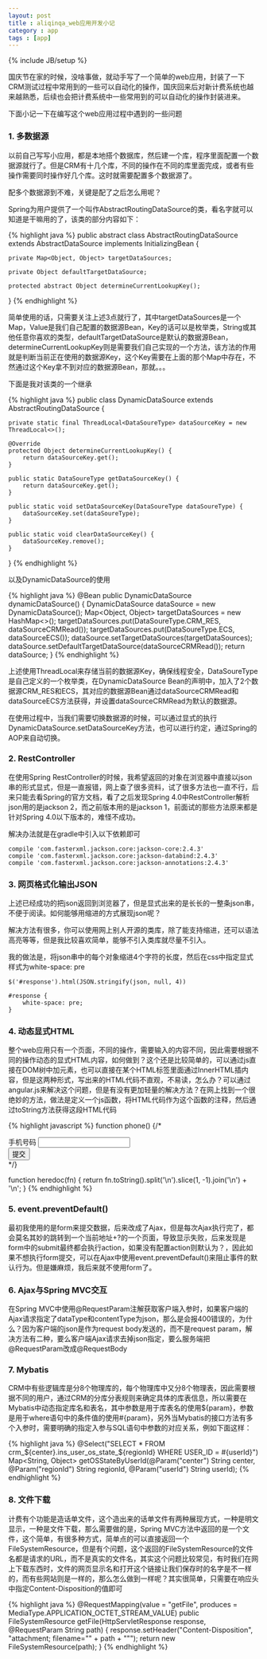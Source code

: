 ```yaml
---
layout: post
title : aliqinqa_web应用开发小记
category : app
tags : [app]
---
```

{% include JB/setup %}

国庆节在家的时候，没啥事做，就动手写了一个简单的web应用，封装了一下CRM测试过程中常用到的一些可以自动化的操作，国庆回来后对新计费系统也越来越熟悉，后续也会把计费系统中一些常用到的可以自动化的操作封装进来。

下面小记一下在编写这个web应用过程中遇到的一些问题


### 1. 多数据源

以前自己写写小应用，都是本地搭个数据库，然后建一个库，程序里面配置一个数据源就行了。但是CRM有十几个库，不同的操作在不同的库里面完成，或者有些操作需要同时操作好几个库。这时就需要配置多个数据源了。

配多个数据源到不难，关键是配了之后怎么用呢？

Spring为用户提供了一个叫作AbstractRoutingDataSource的类，看名字就可以知道是干嘛用的了，该类的部分内容如下：

{% highlight java %}
public abstract class AbstractRoutingDataSource extends AbstractDataSource implements InitializingBean {

    private Map<Object, Object> targetDataSources;

	private Object defaultTargetDataSource;
	
	protected abstract Object determineCurrentLookupKey();
}
{% endhighlight %}

简单使用的话，只需要关注上述3点就行了，其中targetDataSources是一个Map，Value是我们自己配置的数据源Bean，Key的话可以是枚举类，String或其他任意你喜欢的类型，defaultTargetDataSource是默认的数据源Bean，determineCurrentLookupKey则是需要我们自己实现的一个方法，该方法的作用就是判断当前正在使用的数据源Key，这个Key需要在上面的那个Map中存在，不然通过这个Key拿不到对应的数据源Bean，那就。。。

下面是我对该类的一个继承

{% highlight java %}
public class DynamicDataSource extends AbstractRoutingDataSource {

    private static final ThreadLocal<DataSoureType> dataSourceKey = new ThreadLocal<>();

    @Override
    protected Object determineCurrentLookupKey() {
        return dataSourceKey.get();
    }

    public static DataSoureType getDataSourceKey() {
        return dataSourceKey.get();
    }

    public static void setDataSourceKey(DataSoureType dataSoureType) {
        dataSourceKey.set(dataSoureType);
    }

    public static void clearDataSourceKey() {
        dataSourceKey.remove();
    }

}
{% endhighlight %}

以及DynamicDataSource的使用

{% highlight java %}
    @Bean
    public DynamicDataSource dynamicDataSource() {
        DynamicDataSource dataSource = new DynamicDataSource();
        Map<Object, Object> targetDataSources = new HashMap<>();
        targetDataSources.put(DataSoureType.CRM_RES, dataSourceCRMRead());
        targetDataSources.put(DataSoureType.ECS, dataSourceECS());
        dataSource.setTargetDataSources(targetDataSources);
        dataSource.setDefaultTargetDataSource(dataSourceCRMRead());
        return dataSource;
    }
{% endhighlight %}

上述使用ThreadLocal来存储当前的数据源Key，确保线程安全，DataSoureType是自己定义的一个枚举类，在DynamicDataSource Bean的声明中，加入了2个数据源CRM_RES和ECS，其对应的数据源Bean通过dataSourceCRMRead和dataSourceECS方法获得，并设置dataSourceCRMRead为默认的数据源。

在使用过程中，当我们需要切换数据源的时候，可以通过显式的执行DynamicDataSource.setDataSourceKey方法，也可以进行约定，通过Spring的AOP来自动切换。

### 2. RestController

在使用Spring RestController的时候，我希望返回的对象在浏览器中直接以json串的形式显式，但是一直报错，网上查了很多资料，试了很多方法也一直不行，后来只能去看Spring的官方文档，看了之后发现Spring 4.0中RestController解析json用的是jackson 2，而之前版本用的是jackson 1，前面试的那些方法原来都是针对Spring 4.0以下版本的，难怪不成功。

解决办法就是在gradle中引入以下依赖即可

    compile 'com.fasterxml.jackson.core:jackson-core:2.4.3'
    compile 'com.fasterxml.jackson.core:jackson-databind:2.4.3'
    compile 'com.fasterxml.jackson.core:jackson-annotations:2.4.3'
    
### 3. 网页格式化输出JSON

上述已经成功的把json返回到浏览器了，但是显式出来的是长长的一整条json串，不便于阅读。如何能够用缩进的方式展现json呢？

解决方法有很多，你可以使用网上别人开源的类库，除了能支持缩进，还可以语法高亮等等，但是我比较喜欢简单，能够不引入类库就尽量不引入。

我的做法是，将json串中的每个对象缩进4个字符的长度，然后在css中指定显式样式为white-space: pre

    $('#response').html(JSON.stringify(json, null, 4))

    #response {
        white-space: pre;
    }

### 4. 动态显式HTML

整个web应用只有一个页面，不同的操作，需要输入的内容不同，因此需要根据不同的操作动态的显式HTML内容，如何做到？这个还是比较简单的，可以通过js直接在DOM树中加元素，也可以直接在某个HTML标签里面通过InnerHTML插内容，但是这两种形式，写出来的HTML代码不直观，不易读，怎么办？可以通过angular.js来解决这个问题，但是有没有更加轻量的解决方法？在网上找到一个很绝妙的方法，做法是定义一个js函数，将HTML代码作为这个函数的注释，然后通过toString方法获得这段HTML代码

{% highlight javascript %}
function phone() {/*
 <div class="bs-example bs-example-form">
 <div class="input-group">
 <span class="input-group-addon">手机号码</span>
 <input id="phoneNum" type="text" class="form-control">
 </div>
 <button class="btn btn-primary" onclick="byPhoneMethod(action,phoneNum.value)">提交</button>
 </div>
 */}
 
function heredoc(fn) {
    return fn.toString().split('\n').slice(1, -1).join('\n') + '\n';
}
{% endhighlight %}

### 5. event.preventDefault()
	
最初我使用的是form来提交数据，后来改成了Ajax，但是每次Ajax执行完了，都会莫名其妙的跳转到一个当前地址+?的一个页面，导致显示失败，后来发现是form中的submit最终都会执行action，如果没有配置action则默认为？，因此如果不想执行form提交，可以在Ajax中使用event.preventDefault()来阻止事件的默认行为。但是嫌麻烦，我后来就不使用form了。

### 6. Ajax与Spring MVC交互

在Spring MVC中使用@RequestParam注解获取客户端入参时，如果客户端的Ajax请求指定了dataType和contentType为json，那么是会报400错误的，为什么？因为客户端的json是作为request body发送的，而不是request param，解决方法有二种，要么客户端Ajax请求去掉json指定，要么服务端把@RequestParam改成@RequestBody

### 7. Mybatis 

CRM中有些逻辑库是分8个物理库的，每个物理库中又分8个物理表，因此需要根据不同的用户，通过CRM的分库分表规则来确定具体的库表信息，所以需要在Mybatis中动态指定库名和表名，其中参数是用于库表名的使用${param}，参数是用于where语句中的条件值的使用#{param}，另外当Mybatis的接口方法有多个入参时，需要明确的指定入参与SQL语句中参数的对应关系，例如下面这样：

{% highlight java %}
@Select("SELECT * FROM crm_${center}.ins_user_os_state_${regionId} WHERE USER_ID = #{userId}")
Map<String, Object> getOSStateByUserId(@Param("center") String center, @Param("regionId") String regionId, @Param("userId") String userId);
{% endhighlight %}

### 8. 文件下载

计费有个功能是造话单文件，这个造出来的话单文件有两种展现方式，一种是明文显示，一种是文件下载，那么需要做的是，Spring MVC方法中返回的是一个文件，这个简单，有很多种方式，简单点的可以直接返回一个FileSystemResource，但是有个问题，这个返回的FileSystemResource的文件名都是请求的URL，而不是真实的文件名，其实这个问题比较常见，有时我们在网上下载东西时，文件的网页显示名和打开这个链接让我们保存时的名字是不一样的，而有些网站则是一样的，那么怎么做到一样呢？其实很简单，只需要在响应头中指定Content-Disposition的值即可

{% highlight java %}
@RequestMapping(value = "getFile", produces = MediaType.APPLICATION_OCTET_STREAM_VALUE)
public FileSystemResource getFile(HttpServletResponse response, @RequestParam String path) {
    response.setHeader("Content-Disposition", "attachment; filename=\"" + path + "\"");
    return new FileSystemResource(path);
}
{% endhighlight %}








